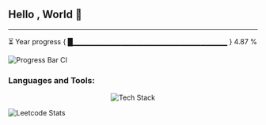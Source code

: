 ## Hello , World 👋

----
⏳ Year progress { █▁▁▁▁▁▁▁▁▁▁▁▁▁▁▁▁▁▁▁▁▁▁▁▁▁▁▁▁▁ } 4.87 %

![Progress Bar CI](https://github.com/liununu/liununu/workflows/Progress%20Bar%20CI/badge.svg)

<h3 align="left">Languages and Tools:</h3>
<p align="center"> <img src="https://skillicons.dev/icons?i=c,cpp,java,python,pandas,html,css,js,react,express,node,tailwind,mongodb,appwrite,mysql,git" alt="Tech Stack" /> </p>

![Leetcode Stats](https://leetcard.jacoblin.cool/Aryan2308?theme=dark&font=Noto%20Serif%20Georgian&ext=heatmap)

<!--
**SpaceCadet2308/SpaceCadet2308** is a ✨ _special_ ✨ repository because its `README.md` (this file) appears on your GitHub profile.

Here are some ideas to get you started:

- 🔭 I’m currently working on ...
- 🌱 I’m currently learning ...
- 👯 I’m looking to collaborate on ...
- 🤔 I’m looking for help with ...
- 💬 Ask me about ...
- 📫 How to reach me: ...
- 😄 Pronouns: ...
- ⚡ Fun fact: ...
-->
